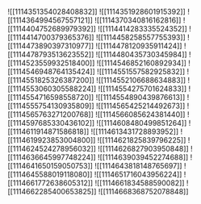 ![[1114351354028408832]]
![[1114351928601915392]]
![[1114364994567557121]]
![[1114370340816162816]]
![[1114404752689979392]]
![[1114414283335524352]]
![[1114414700379365376]]
![[1114458258557755393]]
![[1114473890397310977]]
![[1114478120935911424]]
![[1114478793513623552]]
![[1114480435730345984]]
![[1114523559932518400]]
![[1114546852160892934]]
![[1114546948764135424]]
![[1114551557582925832]]
![[1114551825326387200]]
![[1114552106688634883]]
![[1114553060305588224]]
![[1114554275701624833]]
![[1114554716598558720]]
![[1114554890439876613]]
![[1114555754130935809]]
![[1114565425214492673]]
![[1114565763271200768]]
![[1114566085624381440]]
![[1114597685330436102]]
![[1114608480499851264]]
![[1114611914871586818]]
![[1114613431728893952]]
![[1114619923853004800]]
![[1114621825839796225]]
![[1114624524278956032]]
![[1114626827903950848]]
![[1114636645997748224]]
![[1114639039452274688]]
![[1114641650159050753]]
![[1114643818148765697]]
![[1114645588019118080]]
![[1114651716043956224]]
![[1114661772638605312]]
![[1114661834588590082]]
![[1114662285400653825]]
![[1114668368752078848]]
